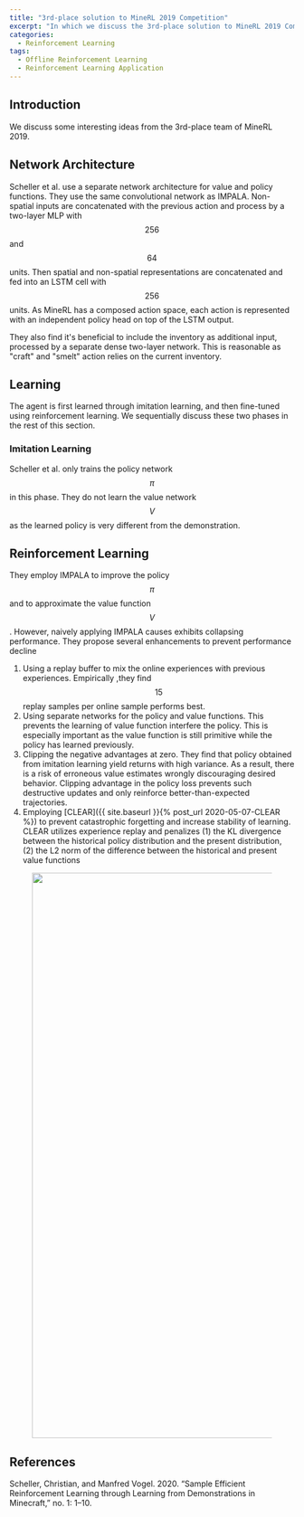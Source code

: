 ```yaml
---
title: "3rd-place solution to MineRL 2019 Competition"
excerpt: "In which we discuss the 3rd-place solution to MineRL 2019 Competition."
categories:
  - Reinforcement Learning
tags:
  - Offline Reinforcement Learning
  - Reinforcement Learning Application
---
```


## Introduction

We discuss some interesting ideas from the 3rd-place team of MineRL 2019.

## Network Architecture

Scheller et al. use a separate network architecture for value and policy functions. They use the same convolutional network as IMPALA. Non-spatial inputs are concatenated with the previous action and process by a two-layer MLP with $$256$$ and $$64$$ units. Then spatial and non-spatial representations are concatenated and fed into an LSTM cell with $$256$$ units. As MineRL has a composed action space, each action is represented with an independent policy head on top of the LSTM output.

They also find it's beneficial to include the inventory as additional input, processed by a separate dense two-layer network. This is reasonable as "craft" and "smelt" action relies on the current inventory.

## Learning

The agent is first learned through imitation learning, and then fine-tuned using reinforcement learning. We sequentially discuss these two phases in the rest of this section.

### Imitation Learning

Scheller et al. only trains the policy network $$\pi$$ in this phase. They do not learn the value network $$V$$ as the learned policy is very different from the demonstration. 

## Reinforcement Learning

They employ IMPALA to improve the policy $$\pi$$ and to approximate the value function $$V$$. However, naively applying IMPALA causes exhibits collapsing performance. They propose several enhancements to prevent performance decline

1. Using a replay buffer to mix the online experiences with previous experiences. Empirically ,they find $$15$$ replay samples per online sample performs best.
2. Using separate networks for the policy and value functions. This prevents the learning of value function interfere the policy. This is especially important as the value function is still primitive while the policy has learned previously.
3. Clipping the negative advantages at zero. They find that policy obtained from imitation learning yield returns with high variance. As a result, there is a risk of erroneous value estimates wrongly discouraging desired behavior. Clipping advantage in the policy loss prevents such destructive updates and only reinforce better-than-expected trajectories.
4. Employing [CLEAR]({{ site.baseurl }}{% post_url 2020-05-07-CLEAR %}) to prevent catastrophic forgetting and increase stability of learning. CLEAR utilizes experience replay and penalizes (1) the KL divergence between the historical policy distribution and the present distribution, (2) the L2 norm of the difference between the historical and present value functions 

<figure>
  <img src="{{ '/images/brl/minerl2019-3rd-Table1.png' | absolute_url }}" alt="" width="1000">
  <figcaption></figcaption>
  <style>
    figure figcaption {
    text-align: center;
    }
  </style>
</figure>

## References

Scheller, Christian, and Manfred Vogel. 2020. “Sample Efficient Reinforcement Learning through Learning from Demonstrations in Minecraft,” no. 1: 1–10.